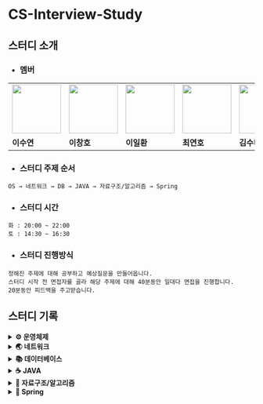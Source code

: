 # CS-Interview-Study
## 스터디 소개 
- ### 멤버

<table>
  <tr>
    <td>
        <a href="https://github.com/suy2on">
            <img src="https://avatars.githubusercontent.com/u/62363580?v=4" width="100px" />
        </a>
    </td>
    <td>
        <a href="https://github.com/Nnagman">
            <img src="https://avatars.githubusercontent.com/u/16336810?v=4" width="100px" />
        </a>
    </td>
    <td>
        <a href="https://github.com/pppp0722">
            <img src="https://avatars.githubusercontent.com/u/60428537?v=4" width="100px" />
        </a>
    </td>
    <td>
        <a href="https://github.com/ChoiYeonho0903">
            <img src="https://avatars.githubusercontent.com/u/76257508?v=4" width="100px" />
        </a>
    </td>
    <td>
        <a href="https://github.com/su-pernova">
            <img src="https://avatars.githubusercontent.com/u/48689213?v=4" width="100px" />
        </a>
    </td>
  </tr>
  <tr>
    <td><b>이수연</b></td>
    <td><b>이창호</b></td>
    <td><b>이일환</b></td>
    <td><b>최연호</b></td>
    <td><b>김수미</b></td>
  </tr>
</table>


- ### 스터디 주제 순서
```
OS → 네트워크 → DB → JAVA → 자료구조/알고리즘 → Spring
```
- ### 스터디 시간
```
화 : 20:00 ~ 22:00
토 : 14:30 ~ 16:30
```
- ### 스터디 진행방식
```
정해진 주제에 대해 공부하고 예상질문을 만들어옵니다.
스터디 시작 전 면접자를 골라 해당 주제에 대해 40분동안 일대다 면접을 진행합니다.
20분동안 피드백을 주고받습니다. 
```
## 스터디 기록

<details>
<summary><b>⚙️ 운영체제</b></summary>
<div markdown="1">
<br>

- 운영체제 소개
  - 운영체제 필요성
  - 운영체제 정의
  - 운영체제 역할
- 운영체제 구조
  - 커널
  - 시스템 호출
- 프로세스
  - 프로세스 개념
  - 프로세스 상태
  - 프로세스 제어 블록
  - 프로세스 문맥 교환
- 스레드
  - 스레드 개념
  - 멀티스레드의 구조
  - 멀티스레드의 장단점
  - 멀티 프로세스 VS 멀티 스레드
- CPU 스케줄링
  - 장기 스케줄링
  - 중기 스케줄링
  - 단기 스케줄링
- 스케줄링 알고리즘
  - FCFS
  - SJF
  - Round Robin
  - SRT
  - Priority scheduling
  - Multilevel Queue
  - Multilevel Feedback Queue
- 인터럽트
  - 인터럽트 개념
  - 동기적 인터럽트, 비동기적 인터럽트
  - 인터럽트 처리 과정
  - 인터럽트와 이중 모드
- 프로세스 동기화
  - 공유자원, 경쟁상태, 임계구역
  - 피터슨 알고리즘
  - 뮤텍스
  - 세마포어
  - 모니터
- 교착 상태(Deadlock)
  - 교착 상태 정의
  - 교착 상태 조건
  - 교착 상태 해결 방법
  - 식사하는 철학자 문제
- 메모리 관리
  - 메모리 관리 필요성
  - 고정 분할 방식
  - 가변 분할 방식
- 가상 메모리
  - 가상 메모리 정의
  - 가상 메모리 필요성
  - 페이징 기법
  - 세그먼테이션 기법
- 가상 메모리 관리
  - 요구 페이징
- 페이지 교체 알고리즘
  - FIFO
  - OPT
  - LRU
</div>
</details>

<details>
<summary><b>🌏 네트워크</b></summary>
<div markdown="1">
<br>

- OSI 7 계층
  - OSI 7 계층 개념
  - 웹 서버(Apache, Nginx) 동작 레이어
- TCP와 UDP
  - TCP와 UDP 개념
  - TCP/IP 통신
- HTTP 통신
  - HTTP 통신 개념
  - HTTP vs HTTPS
  - HTTP method (POST, GET, PUT 등)
  - TLS/SSL HandShake
- REST API, RESTful
- 로드 밸런싱(Load Balancing)
- 라우팅 알고리즘
- 블로킹/논블로킹 & 동기/비동기
- 도메인 네임 서버 (DNS)
- 교차 출처 리소스 공유 (CORS)
</div>
</details>

<details>
<summary><b>📚 데이터베이스</b></summary>
<div markdown="1">
<br>

- 트랜잭션
  - 트랜잭션 개념
  - ACID
  - 트랜잭션 격리 수준(Transaction Isolation Levels)
- 데이터베이스 정규화
  - 정규화 vs 역정규화
  - 이상 현상 (Anomaly)
- JOIN
  - JOIN 개념
  - JOIN 의 종류
- KEY
  - KEY 개념
  - KEY 종류
- DBMS
  - RDBMS vs NOSQL
  - 인덱스를 사용하는 이유 및 장단점
  - Redis 개념
  - Elastic Search 개념 (Message Queue)
</div>
</details>


<details>
<summary><b>☕️ JAVA</b></summary>
<div markdown="1">
<br>

- JVM
  - JVM 구조
  - Java 실행 방식
- GC
  - GC 가 무엇인지
  - 필요한 이유
  - 동작 방식
- 제네릭
- 어노테이션
- 오버라이딩 vs 오버로딩
- 접근 제어자
- 클래스 vs 인터페이스 vs 추상클래스
- 자바의 원시타입 (종류와 크기)
- 객체지향
  - 객체지향 개념
  - SOLID (객체지향 5대원칙)
  - 디자인 패턴의 종류
- 강한 결합 vs 느슨한 결합
- 직렬화 vs 역직렬화
- Call by value vs Call by reference
- Mutable 객체 vs Immutable 객체
- 오토 박싱 vs 오토 언박싱
</div>
</details>



<details>
<summary><b>🧠 자료구조/알고리즘</b></summary>
<div markdown="1">
<br>

- Stack vs Queue
- Hash Function & HashTable
- Heap & Priority Queue
- Tree, Binary Tree, BST, AVL Tree
- DFS vs BFS
</div>
</details>

<details>
<summary><b>🌿 Spring</b></summary>
<div markdown="1">
<br>

- Spring DI/IoC
  - 동작 방식
  - 종류
  - IoC 컨테이너
- Spring Bean
  - 스프링 Bean 생성 과정
  - 스프링 Bean의 Scope
- Autowiring
- Spring Web MVC
  - 개념
  - Dispatcher Servlet
- Spring 에서 CORS 에러를 해결하기 위한 방법
- JPA
  - JPA 영속성 컨텍스트의 이점
  - N + 1 문제 (원인, 해결 방법)
</div>
</details>
